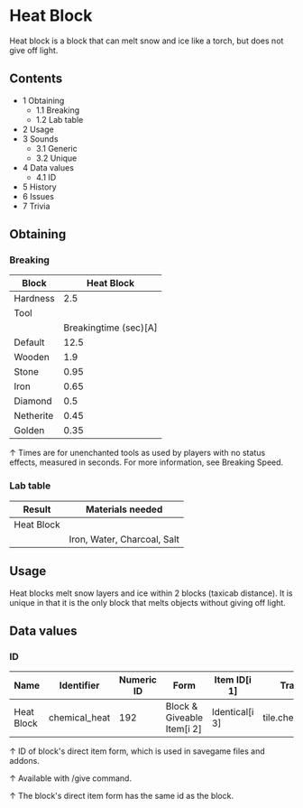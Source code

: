 # Heat Block
Heat block is a block that can melt snow and ice like a torch, but does not give off light.

## Contents
- 1 Obtaining
	- 1.1 Breaking
	- 1.2 Lab table
- 2 Usage
- 3 Sounds
	- 3.1 Generic
	- 3.2 Unique
- 4 Data values
	- 4.1 ID
- 5 History
- 6 Issues
- 7 Trivia

## Obtaining
### Breaking
| Block     | Heat Block            |
|-----------|-----------------------|
| Hardness  | 2.5                   |
| Tool      |                       |
|           | Breakingtime (sec)[A] |
| Default   | 12.5                  |
| Wooden    | 1.9                   |
| Stone     | 0.95                  |
| Iron      | 0.65                  |
| Diamond   | 0.5                   |
| Netherite | 0.45                  |
| Golden    | 0.35                  |


↑ Times are for unenchanted tools as used by players with no status effects, measured in seconds. For more information, see Breaking Speed.


### Lab table
| Result     | Materials needed            |
|------------|-----------------------------|
| Heat Block |                             |
|            | Iron, Water, Charcoal, Salt |

## Usage
Heat blocks melt snow layers and ice within 2 blocks (taxicab distance). It is unique in that it is the only block that melts objects without giving off light.

## Data values
### ID
| Name       | Identifier    | Numeric ID | Form                       | Item ID[i 1]   | Translation key         |
|------------|---------------|------------|----------------------------|----------------|-------------------------|
| Heat Block | chemical_heat | 192        | Block & Giveable Item[i 2] | Identical[i 3] | tile.chemical_heat.name |


↑ ID of block's direct item form, which is used in savegame files and addons.

↑ Available with /give command.

↑ The block's direct item form has the same id as the block.


